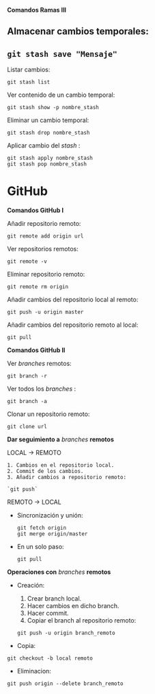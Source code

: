 **Comandos Ramas III**

  Almacenar cambios temporales:
  ---
  `git stash save "Mensaje"`
  ---

  Listar cambios:

  `git stash list`

  Ver contenido de un cambio temporal:

  `git stash show -p nombre_stash`

  Eliminar un cambio temporal:

  `git stash drop nombre_stash`

  Aplicar cambio del *stash* :
  ~~~
  git stash apply nombre_stash
  git stash pop nombre_stash
  ~~~

# **GitHub**
**Comandos GitHub I**

  Añadir repositorio remoto:

  `git remote add origin url`

  Ver repositorios remotos:

  `git remote -v`

  Eliminar repositorio remoto:

  `git remote rm origin`

  Añadir cambios del repositorio local al remoto:

  `git push -u origin master`

  Añadir cambios del repositorio remoto al local:

  `git pull`

**Comandos GitHub II**

  Ver *branches* remotos:

  `git branch -r`

  Ver todos los *branches* :

  `git branch -a`

  Clonar un repositorio remoto:

  `git clone url`

**Dar seguimiento a** *branches* **remotos**

  LOCAL -> REMOTO

    1. Cambios en el repositorio local.
    2. Commit de los cambios.
    3. Añadir cambios a repositorio remoto:

    `git push`

  REMOTO -> LOCAL
  * Sincronización y unión:
    ~~~
    git fetch origin
    git merge origin/master
    ~~~
  * En un solo paso:

    `git pull`

**Operaciones con** *branches* **remotos**

  * Creación:
    1. Crear branch local.
    2. Hacer cambios en dicho branch.
    3. Hacer commit.
    4. Copiar el branch al repositorio remoto:

    `git push -u origin branch_remoto`

  * Copia:

  `git checkout -b local remoto`

  * Eliminacion:

  `git push origin --delete branch_remoto`
